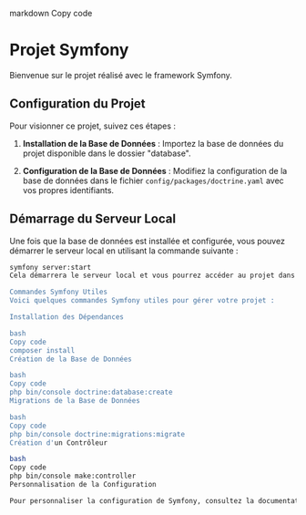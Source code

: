 markdown
Copy code
# Projet Symfony

Bienvenue sur le projet réalisé avec le framework Symfony.

## Configuration du Projet

Pour visionner ce projet, suivez ces étapes :

1. **Installation de la Base de Données** :
   Importez la base de données du projet disponible dans le dossier "database".

2. **Configuration de la Base de Données** :
   Modifiez la configuration de la base de données dans le fichier `config/packages/doctrine.yaml` avec vos propres identifiants.

## Démarrage du Serveur Local

Une fois que la base de données est installée et configurée, vous pouvez démarrer le serveur local en utilisant la commande suivante :
```bash
symfony server:start
Cela démarrera le serveur local et vous pourrez accéder au projet dans votre navigateur à l'adresse http://localhost:8000/app.

Commandes Symfony Utiles
Voici quelques commandes Symfony utiles pour gérer votre projet :

Installation des Dépendances

bash
Copy code
composer install
Création de la Base de Données

bash
Copy code
php bin/console doctrine:database:create
Migrations de la Base de Données

bash
Copy code
php bin/console doctrine:migrations:migrate
Création d'un Contrôleur

bash
Copy code
php bin/console make:controller
Personnalisation de la Configuration

Pour personnaliser la configuration de Symfony, consultez la documentation officielle de Symfony.
